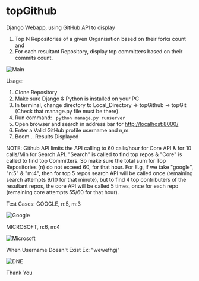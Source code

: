 # topGithub
Django Webapp, using GitHub API to display
1) Top N Repositories of a given Organisation based on their forks count and
2) For each resultant Repository, display top committers based on their commits count.

![Main](https://github.com/saurabhb44/topGithub/blob/master/Screenshots/SS1.PNG)

Usage:
1. Clone Repository
2. Make sure Django & Python is installed on your PC
3. In terminal, change directory to Local_Directory -> topGithub -> topGit (Check that manage.py file must be there).
4. Run command: `
python manage.py runserver`
5. Open browser and search in address bar for <http://localhost:8000/>
6. Enter a Valid GitHub profile username and n,m.
7. Boom... Results Displayed

NOTE:
Github API limits the API calling to 60 calls/hour for Core API & for 10 calls/Min for Search API. "Search" is called to find top repos & "Core" is called to find top Committers.
So make sure the total sum for Top Repositories (n) do not exceed 60, for that hour.
For E.g, if we take "google", "n:5" & "m:4", then for top 5 repos search API will be called once (remaining search attempts 9/10 for that minute), but to find 4 top contributers of the resultant repos, the core API will be called 5 times, once for each repo (remaining core attempts 55/60 for that hour).

Test Cases:
GOOGLE, n:5, m:3

![Google](https://github.com/saurabhb44/topGithub/blob/master/Screenshots/Google.png)

MICROSOFT, n:6, m:4

![Microsoft](https://github.com/saurabhb44/topGithub/blob/master/Screenshots/Microsoft.png)

When Username Doesn't Exist
Ex: "wewefhgj"

![DNE](https://github.com/saurabhb44/topGithub/blob/master/Screenshots/DNE.png)


Thank You
